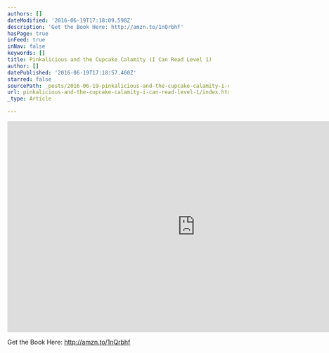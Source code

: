 ```yaml
---
authors: []
dateModified: '2016-06-19T17:18:09.598Z'
description: 'Get the Book Here: http://amzn.to/1nQrbhf'
hasPage: true
inFeed: true
inNav: false
keywords: []
title: Pinkalicious and the Cupcake Calamity (I Can Read Level 1)
author: []
datePublished: '2016-06-19T17:18:57.460Z'
starred: false
sourcePath: _posts/2016-06-19-pinkalicious-and-the-cupcake-calamity-i-can-read-level-1.md
url: pinkalicious-and-the-cupcake-calamity-i-can-read-level-1/index.html
_type: Article

---
```

<iframe src="https://cdn.embedly.com/widgets/media.html?src=https://www.youtube.com/embed/VLrchx0IDk4?feature=oembed&amp;url=http://www.youtube.com/watch?v=VLrchx0IDk4&amp;image=https://i.ytimg.com/vi/VLrchx0IDk4/hqdefault.jpg&amp;key=b7d04c9b404c499eba89ee7072e1c4f7&amp;type=text/html&amp;schema=youtube" width="854" height="480" scrolling="no" frameborder="0" allowfullscreen="" style=""></iframe>

Get the Book Here: http://amzn.to/1nQrbhf
